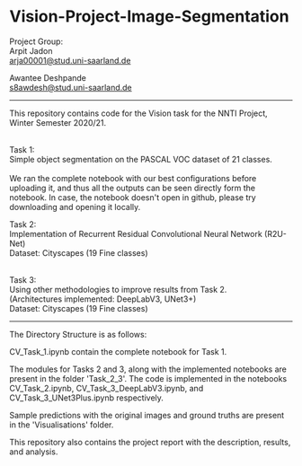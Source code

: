 # Vision-Project-Image-Segmentation

Project Group: <br/>
Arpit Jadon <br/>
arja00001@stud.uni-saarland.de <br/>

Awantee Deshpande <br/>
s8awdesh@stud.uni-saarland.de

---------------------------------------------------------------------------------------------------------------------

This repository contains code for the Vision task for the NNTI Project, Winter Semester 2020/21. <br/><br/>

Task 1: <br/>
Simple object segmentation on the PASCAL VOC dataset of 21 classes.<br/><br/>
We ran the complete notebook with our best configurations before uploading it, and thus all the outputs can be seen directly form the notebook.
In case, the notebook doesn't open in github, please try downloading and opening it locally.

Task 2:<br/>
Implementation of Recurrent Residual Convolutional Neural Network (R2U-Net)<br/>
Dataset: Cityscapes (19 Fine classes)<br/><br/>

Task 3:<br/>
Using other methodologies to improve results from Task 2.<br/>
(Architectures implemented: DeepLabV3, UNet3+) <br/>
Dataset: Cityscapes (19 Fine classes)

---------------------------------------------------------------------------------------------------------------------

The Directory Structure is as follows:

CV_Task_1.ipynb contain the complete notebook for Task 1.

The modules for Tasks 2 and 3, along with the implemented notebooks are present in the folder 'Task_2_3'. The code is implemented in the notebooks CV_Task_2.ipynb, CV_Task_3_DeepLabV3.ipynb, and CV_Task_3_UNet3Plus.ipynb respectively.

Sample predictions with the original images and ground truths are present in the 'Visualisations' folder.

This repository also contains the project report with the description, results, and analysis.


